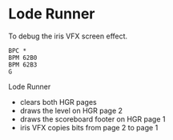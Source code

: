 # Lode Runner

To debug the iris VFX  screen effect.

```
BPC *
BPM 62B0
BPM 62B3
G
```

Lode Runner

* clears both HGR pages
* draws the level on HGR page 2
* draws the scoreboard footer on HGR page 1
* iris VFX copies bits from page 2 to page 1
